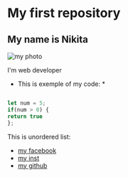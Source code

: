 # My first repository
## My name is Nikita

![my photo](https://user-images.githubusercontent.com/60629407/139448835-f652c6bd-02bf-4654-8e25-9d947acf7581.png)

 I'm web developer 
* This is exemple of my code: *
```javascript

let num = 5;
if(num > 0) {
return true
};
```
 This is unordered list:
* [my facebook]()
* [my inst]()
* [my github]()
